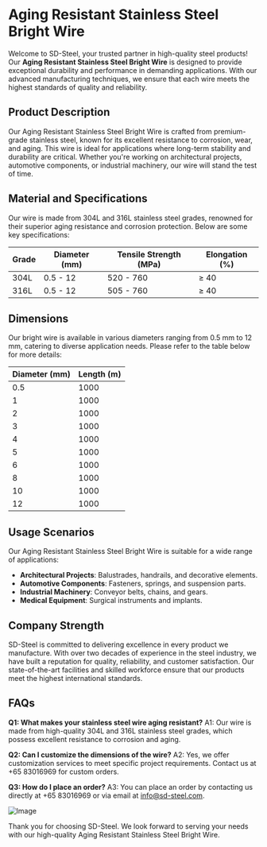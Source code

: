 # Aging Resistant Stainless Steel Bright Wire

Welcome to SD-Steel, your trusted partner in high-quality steel products! Our **Aging Resistant Stainless Steel Bright Wire** is designed to provide exceptional durability and performance in demanding applications. With our advanced manufacturing techniques, we ensure that each wire meets the highest standards of quality and reliability.

## Product Description
Our Aging Resistant Stainless Steel Bright Wire is crafted from premium-grade stainless steel, known for its excellent resistance to corrosion, wear, and aging. This wire is ideal for applications where long-term stability and durability are critical. Whether you're working on architectural projects, automotive components, or industrial machinery, our wire will stand the test of time.

## Material and Specifications
Our wire is made from 304L and 316L stainless steel grades, renowned for their superior aging resistance and corrosion protection. Below are some key specifications:

| Grade | Diameter (mm) | Tensile Strength (MPa) | Elongation (%) |
|-------|---------------|------------------------|----------------|
| 304L  | 0.5 - 12      | 520 - 760              | ≥ 40           |
| 316L  | 0.5 - 12      | 505 - 760              | ≥ 40           |

## Dimensions
Our bright wire is available in various diameters ranging from 0.5 mm to 12 mm, catering to diverse application needs. Please refer to the table below for more details:

| Diameter (mm) | Length (m) |
|---------------|------------|
| 0.5           | 1000       |
| 1             | 1000       |
| 2             | 1000       |
| 3             | 1000       |
| 4             | 1000       |
| 5             | 1000       |
| 6             | 1000       |
| 8             | 1000       |
| 10            | 1000       |
| 12            | 1000       |

## Usage Scenarios
Our Aging Resistant Stainless Steel Bright Wire is suitable for a wide range of applications:
- **Architectural Projects**: Balustrades, handrails, and decorative elements.
- **Automotive Components**: Fasteners, springs, and suspension parts.
- **Industrial Machinery**: Conveyor belts, chains, and gears.
- **Medical Equipment**: Surgical instruments and implants.

## Company Strength
SD-Steel is committed to delivering excellence in every product we manufacture. With over two decades of experience in the steel industry, we have built a reputation for quality, reliability, and customer satisfaction. Our state-of-the-art facilities and skilled workforce ensure that our products meet the highest international standards.

## FAQs
**Q1: What makes your stainless steel wire aging resistant?**
A1: Our wire is made from high-quality 304L and 316L stainless steel grades, which possess excellent resistance to corrosion and aging.

**Q2: Can I customize the dimensions of the wire?**
A2: Yes, we offer customization services to meet specific project requirements. Contact us at +65 83016969 for custom orders.

**Q3: How do I place an order?**
A3: You can place an order by contacting us directly at +65 83016969 or via email at info@sd-steel.com.

![Image](https://github.com/user-attachments/assets/2567258e-e124-4816-932d-1809bd27ef0b)

Thank you for choosing SD-Steel. We look forward to serving your needs with our high-quality Aging Resistant Stainless Steel Bright Wire.